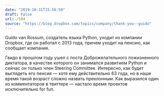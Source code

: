 ```yaml
---
date: "2019-10-31T15:56:59"
draft: False
url: /504
source: "https://blog.dropbox.com/topics/company/thank-you--guido"
---
```


Guido van Rossum, создатель языка Python, уходит из компании Dropbox, где он работал с 2013 года, причем уходит на пенсию, как сообщает компания. 

Гвидо в прошлом году ушел с поста Доброжелательного пожизненного диктатора, в качестве которого он занимался развитием Python и сейчас он только член Steering Committee. Интересно, как будет выглядеть его пенсия — хотя ему действительно 63 года, но в наше время такой возраст сложно назвать преклонным. Как выразился один из комментаторов в твиттере — настало время проектов исключительно for fun.
